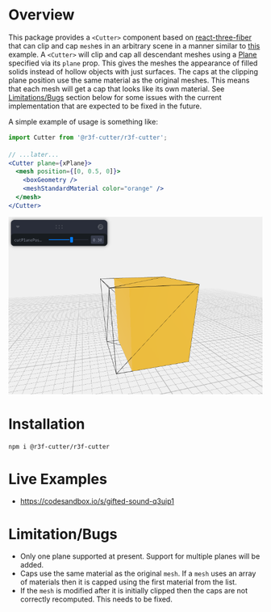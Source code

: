 # Overview
This package provides a `<Cutter>` component based on [react-three-fiber](https://github.com/pmndrs/react-three-fiber) that can clip and cap `mesh`es in an arbitrary scene in a manner similar to [this](https://codesandbox.io/s/r3f-torus-capped-9f5kyb) example. A `<Cutter>` will clip and cap all descendant meshes using a [Plane](https://threejs.org/docs/index.html?q=Plane#api/en/math/Plane) specified via its `plane` prop. This gives the meshes the appearance of filled solids instead of hollow objects with just surfaces. The caps at the clipping plane position use the same material as the original meshes. This means that each mesh will get a cap that looks like its own material. See [Limitations/Bugs](#limitationbugs) section below for some issues with the current implementation that are expected to be fixed in the future. 

A simple example of usage is something like:

```jsx
import Cutter from '@r3f-cutter/r3f-cutter';

// ...later...
<Cutter plane={xPlane}>
  <mesh position={[0, 0.5, 0]}>
    <boxGeometry />
    <meshStandardMaterial color="orange" />
  </mesh>
</Cutter>
```

![gifted-sound-q3uip1.png](gifted-sound-q3uip1.png)

# Installation

```sh
npm i @r3f-cutter/r3f-cutter
```

# Live Examples
- https://codesandbox.io/s/gifted-sound-q3uip1

# Limitation/Bugs
- Only one plane supported at present. Support for multiple planes will be added. 
- Caps use the same material as the original `mesh`. If a `mesh` uses an array of materials then it is capped using the first material from the list. 
- If the `mesh` is modified after it is initially clipped then the caps are not correctly recomputed. This needs to be fixed.
